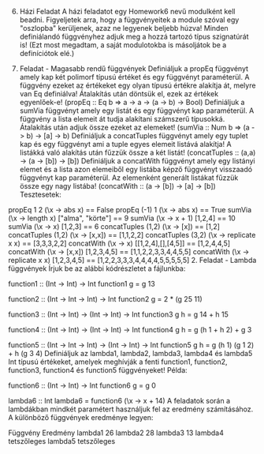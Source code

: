 6. Házi Feladat
A házi feladatot egy Homework6 nevű modulként kell beadni. Figyeljetek arra, hogy a függvényeitek a module szóval egy "oszlopba" kerüljenek, azaz ne legyenek beljebb húzva! Minden definiálandó függvényhez adjuk meg a hozzá tartozó típus szignatúrát is! (Ezt most megadtam, a saját modulotokba is másoljátok be a definíciótok elé.)

1. Feladat - Magasabb rendű függvények
Definiáljuk a propEq függvényt amely kap két polimorf típusú értéket és egy függvényt paraméterül. A függvény ezeket az értékeket egy olyan típusú értékre alakítja át, melyre van Eq definiálva! Átalakítás után döntsük el, ezek az értékek egyenlőek-e! (propEq :: Eq b => a -> a -> (a -> b) -> Bool)
Definiáljuk a sumVia függvényt amely egy listát és egy függvényt kap paraméterül. A függvény a lista elemeit át tudja alakítani számszerű típusokká. Átalakítás után adjuk össze ezeket az elemeket! (sumVia :: Num b => (a -> b) -> [a] -> b)
Definiáljuk a concatTuples függvényt amely egy tuplet kap és egy függvényt ami a tuple egyes elemeit listává alakítja! A listákká való alakítás után fűzzük össze a két listát! (concatTuples :: (a,a) -> (a -> [b]) -> [b])
Definiáljuk a concatWith függvényt amely egy listányi elemet és a lista azon elemeiből egy listába képző függvényt visszaadó függvényt kap paraméterül. Az elemenként generált listákat fűzzük össze egy nagy listába! (concatWith :: (a -> [b]) -> [a] -> [b])
Tesztesetek:

propEq 1 2 (\x -> abs x) == False
propEq (-1) 1 (\x -> abs x) == True
sumVia (\x -> length x) ["alma", "körte"] == 9
sumVia (\x -> x + 1) [1,2,4] == 10
sumVia (\x -> x) [1,2,3] == 6
concatTuples (1,2) (\x -> [x]) == [1,2]
concatTuples (1,2) (\x -> [x,x]) == [1,1,2,2]
concatTuples (3,2) (\x -> replicate x x) == [3,3,3,2,2]
concatWith (\x -> x) [[1,2,4],[],[4,5]] == [1,2,4,4,5]
concatWith (\x -> [x,x]) [1,2,3,4,5] == [1,1,2,2,3,3,4,4,5,5]
concatWith (\x -> replicate x x) [1,2,3,4,5] == [1,2,2,3,3,3,4,4,4,4,5,5,5,5,5]
2. Feladat - Lambda függvények
Írjuk be az alábbi kódrészletet a fájlunkba:

function1 :: (Int -> Int) -> Int
function1 g = g 13

function2 :: (Int -> Int -> Int) -> Int
function2 g = 2 * (g 25 11)

function3 :: (Int -> Int) -> (Int -> Int) -> Int
function3 g h = g 14 + h 15

function4 :: (Int -> Int) -> (Int -> Int) -> Int
function4 g h = g (h 1 + h 2) + g 3

function5 :: (Int -> Int -> Int) -> (Int -> Int) -> Int
function5 g h = g (h 1) (g 1 2) + h (g 3 4)
Definiáljuk az lambda1, lambda2, lambda3, lambda4 és lambda5 Int típusú értékeket, amelyek meghívják a fenti function1, function2, function3, function4 és function5 függvényeket! Példa:

function6 :: (Int -> Int) -> Int
function6 g = g 0

lambda6 :: Int
lambda6 = function6 (\x -> x + 14)
A feladatok során a lambdákban mindkét paramétert használjuk fel az eredmény számításához. A különböző függvények eredménye legyen:

Függvény	Eredmény
lambda1	26
lambda2	28
lambda3	13
lambda4	tetszőleges
lambda5	tetszőleges
